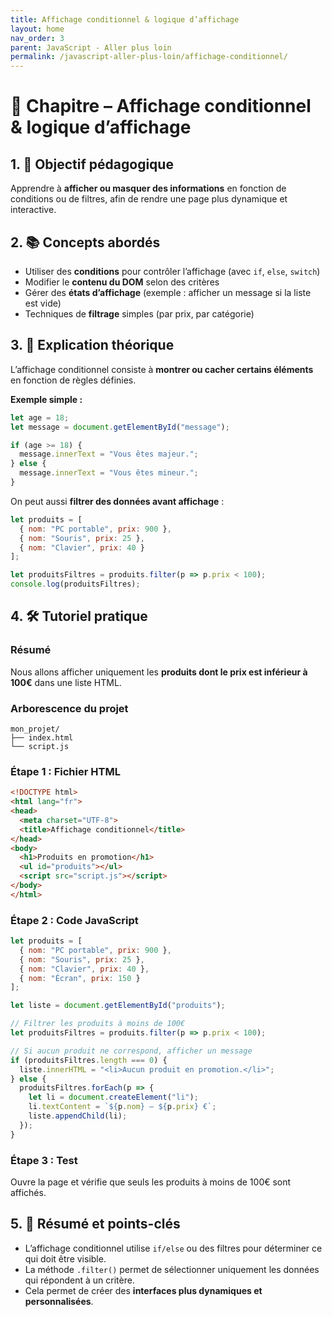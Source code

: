 ```yaml
---
title: Affichage conditionnel & logique d’affichage
layout: home
nav_order: 3
parent: JavaScript - Aller plus loin
permalink: /javascript-aller-plus-loin/affichage-conditionnel/
---
```


# 📘 Chapitre – Affichage conditionnel & logique d’affichage

## 1. 🎯 Objectif pédagogique

Apprendre à **afficher ou masquer des informations** en fonction de conditions ou de filtres, afin de rendre une page plus dynamique et interactive.

## 2. 📚 Concepts abordés

* Utiliser des **conditions** pour contrôler l’affichage (avec `if`, `else`, `switch`)
* Modifier le **contenu du DOM** selon des critères
* Gérer des **états d’affichage** (exemple : afficher un message si la liste est vide)
* Techniques de **filtrage** simples (par prix, par catégorie)

## 3. 🧠 Explication théorique

L’affichage conditionnel consiste à **montrer ou cacher certains éléments** en fonction de règles définies.

**Exemple simple :**

```js
let age = 18;
let message = document.getElementById("message");

if (age >= 18) {
  message.innerText = "Vous êtes majeur.";
} else {
  message.innerText = "Vous êtes mineur.";
}
```

On peut aussi **filtrer des données avant affichage** :

```js
let produits = [
  { nom: "PC portable", prix: 900 },
  { nom: "Souris", prix: 25 },
  { nom: "Clavier", prix: 40 }
];

let produitsFiltres = produits.filter(p => p.prix < 100);
console.log(produitsFiltres);
```

## 4. 🛠 Tutoriel pratique

### Résumé

Nous allons afficher uniquement les **produits dont le prix est inférieur à 100€** dans une liste HTML.

### Arborescence du projet

```
mon_projet/
├── index.html
└── script.js
```

### **Étape 1 : Fichier HTML**

```html
<!DOCTYPE html>
<html lang="fr">
<head>
  <meta charset="UTF-8">
  <title>Affichage conditionnel</title>
</head>
<body>
  <h1>Produits en promotion</h1>
  <ul id="produits"></ul>
  <script src="script.js"></script>
</body>
</html>
```

### **Étape 2 : Code JavaScript**

```js
let produits = [
  { nom: "PC portable", prix: 900 },
  { nom: "Souris", prix: 25 },
  { nom: "Clavier", prix: 40 },
  { nom: "Écran", prix: 150 }
];

let liste = document.getElementById("produits");

// Filtrer les produits à moins de 100€
let produitsFiltres = produits.filter(p => p.prix < 100);

// Si aucun produit ne correspond, afficher un message
if (produitsFiltres.length === 0) {
  liste.innerHTML = "<li>Aucun produit en promotion.</li>";
} else {
  produitsFiltres.forEach(p => {
    let li = document.createElement("li");
    li.textContent = `${p.nom} – ${p.prix} €`;
    liste.appendChild(li);
  });
}
```

### **Étape 3 : Test**

Ouvre la page et vérifie que seuls les produits à moins de 100€ sont affichés.

## 5. 🧾 Résumé et points-clés

* L’affichage conditionnel utilise `if/else` ou des filtres pour déterminer ce qui doit être visible.
* La méthode `.filter()` permet de sélectionner uniquement les données qui répondent à un critère.
* Cela permet de créer des **interfaces plus dynamiques et personnalisées**.

